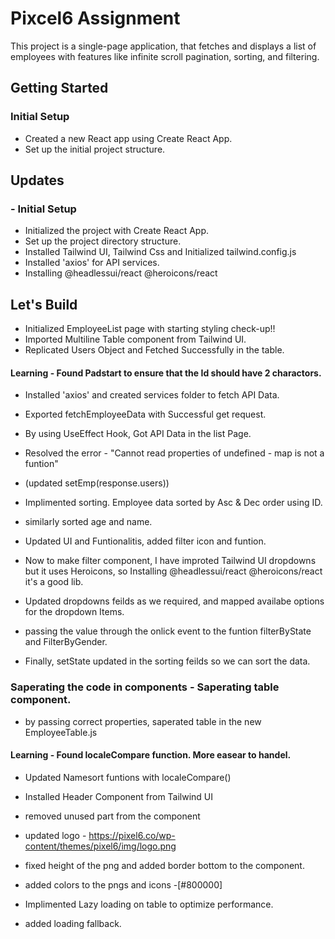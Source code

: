 # Pixcel6 Assignment
This project is a single-page application, that fetches and displays a list of employees with features like infinite scroll pagination, sorting, and filtering.

## Getting Started

### Initial Setup

- Created a new React app using Create React App.
- Set up the initial project structure.

## Updates

### - Initial Setup
- Initialized the project with Create React App.
- Set up the project directory structure.
- Installed Tailwind UI, Tailwind Css and Initialized tailwind.config.js
- Installed 'axios' for API services.
- Installing @headlessui/react @heroicons/react

## Let's Build
- Initialized EmployeeList page with starting styling check-up!!
- Imported Multiline Table component from Tailwind UI.
- Replicated Users Object and Fetched Successfully in the table. 
#### Learning - Found Padstart to ensure that the Id should have 2 charactors.

- Installed 'axios' and created services folder to fetch API Data.
- Exported fetchEmployeeData with Successful get request.
- By using UseEffect Hook, Got API Data in the list Page.

- Resolved the error - "Cannot read properties of undefined - map is not a funtion"
- (updated setEmp(response.users))

- Implimented sorting. Employee data sorted by Asc & Dec order using ID.
- similarly sorted age and name. 

- Updated UI and Funtionalitis, added filter icon and funtion. 
- Now to make filter component, I have improted Tailwind UI dropdowns but it uses Heroicons, so Installing @headlessui/react @heroicons/react it's a good lib.
- Updated dropdowns feilds as we required, and mapped availabe options for the dropdown Items.
- passing the value through the onlick event to the funtion filterByState and FilterByGender.
- Finally, setState updated in the sorting feilds so we can sort the data.

### Saperating the code in components - Saperating table component.
- by passing correct properties, saperated table in the new EmployeeTable.js
#### Learning - Found localeCompare function. More easear to handel.
- Updated Namesort funtions with localeCompare() 

- Installed Header Component from Tailwind UI
- removed unused part from the component
- updated logo - https://pixel6.co/wp-content/themes/pixel6/img/logo.png
- fixed height of the png and added border bottom to the component.

- added colors to the pngs and icons -[#800000]

- Implimented Lazy loading on table to optimize performance.
- added loading fallback.




